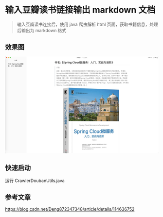 # 输入豆瓣读书链接输出 markdown 文档

> 输入豆瓣读书连接后，使用 java 爬虫解析 html 页面，获取书籍信息，处理后输出为 markdown 格式

## 效果图

![](https://raw.githubusercontent.com/gaohanghang/images/master/img/20190926011417.png)

## 快速启动

运行 CrawlerDoubanUtils.java

## 参考文章

https://blog.csdn.net/Deng872347348/article/details/114636752
